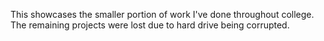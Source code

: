 This showcases the smaller portion of work I've done throughout college. The remaining projects were lost due to hard drive being corrupted.
